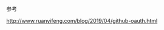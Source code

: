 [](https://github.com/settings/applications/new)

参考

http://www.ruanyifeng.com/blog/2019/04/github-oauth.html